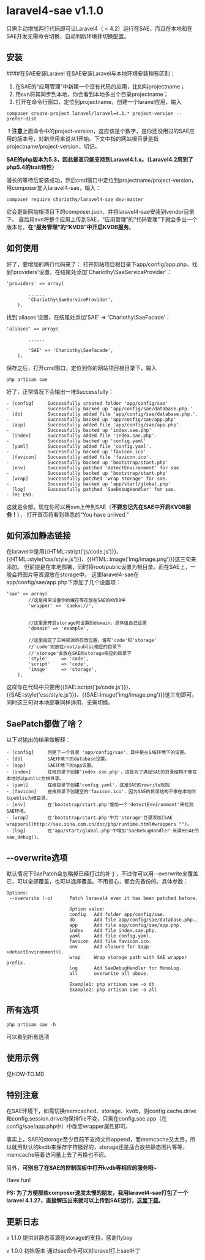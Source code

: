 laravel4-sae v1.1.0
============
只需手动增加两行代码即可让Laravel4（ < 4.2）运行在SAE，而且在本地和在SAE开发无需命令切换，自动判断环境并切换配置。

## 安装

####在SAE安装Laravel
在SAE安装Laravel与本地环境安装稍有区别：

1. 在SAE的“应用管理”中新建一个没有代码的应用，比如叫projectname；
2. 用svn将其同步到本地，你会看到本地多出个目录projectname；
3. 打开在命令行窗口，定位到projectname，创建一个laravel应用，输入

```
composer create-project laravel/laravel=4.1.* project-version --prefer-dist
```
**！注意**上面命令中的project-version，这应该是个数字，是你还没用过的SAE应用的版本号，对新应用来说从1开始。下文中指的网站根目录是指projectname/project-version，切记。

**SAE的php版本为5.3，因此最高只能支持到Laravel4.1.x。（Laravel4.2用到了php5.4的trait特性）**

漫长的等待后安装成功，然后cmd窗口中定位到projectname/project-version，用composer加入laravel4-sae，输入：

```
composer require chariothy/laravel4-sae dev-master
```

它会更新网站根项目下的composer.json，并将laravel4-sae安装到vendor目录下。
最后用svn将整个应用上传到SAE，“应用管理”的“代码管理”下就会多出一个版本号，**在“服务管理”的“KVDB”中开启KVDB服务**。

## 如何使用

好了，要增加的两行代码来了：
打开网站项目根目录下app/config/app.php，找到'providers'设置，在结尾处添加'Chariothy\SaeServiceProvider'：
```
'providers' => array(

        ......
        'Chariothy\SaeServiceProvider',
	),
```
找到'aliases'设置，在结尾处添加'SAE' => 'Chariothy\SaeFacade'：
```
'aliases' => array(

		......

        'SAE' => 'Chariothy\SaeFacade',
	),
```
保存之后，打开cmd窗口，定位到你的网站项目根目录下，输入
```
php artisan sae
```
好了，正常情况下会输出一堆Successfully：
```
- [config]     Successfully created folder 'app/config/sae'
-              Successfully backed up 'app/config/sae/database.php.'
  [db]         Successfully added file 'app/config/sae/database.php.'.
-              Successfully backed up 'app/config/sae/app.php'
  [app]        Successfully added file 'app/config/sae/app.php'.
-              Successfully backed up 'index.sae.php'
  [index]      Successfully added file 'index.sae.php'.
-              Successfully backed up 'config.yaml'
  [yaml]       Successfully added file 'config.yaml'.
-              Successfully backed up 'favicon.ico'
  [favicon]    Successfully added file 'favicon.ico'.
-              Successfully backed up 'bootstrap/start.php'
  [env]        Successfully patched 'detectEnvironment' for sae.
-              Successfully backed up 'bootstrap/start.php'
  [wrap]       Successfully patched 'wrap storage' for sae.
-              Successfully backed up 'app/start/global.php'
  [log]        Successfully patched 'SaeDebugHandler' for sae.
- THE END.
```
这就是全部。现在你可以用svn上传到SAE（**不要忘记先在SAE中开启KVDB服务！**），
打开首页将看到熟悉的“You have arrived.”

## 如何添加静态链接
在laravel中是用{{HTML::stript('js/code.js')}}、{{HTML::style('css/style.js')}}、{{HTML::image('img/image.png')}}这三句来添加。
但前提是在本地部署，同时将root/public设置为根目录。而在SAE上，一般会将图片等资源放在storage中。
这里laravel4-sae在app/config/sae/app.php下添加了几个设置项：
```
'sae' => array(
        //这是用来设置你的缓存等存放在SAE的KVDB中
        'wrapper' => 'saekv://',


        //这里是开启storage时设置的domain，具体值自己设置
        'domain' => 'example',
        
        //这里指定了三种资源的存放位置，值有'code'和'storage'
        //'code'则放在root/public相应的目录下
        //'storage'会放在SAE的storage相应的目录下
        'style'     => 'code',
        'script'    => 'code',
        'image'     => 'storage',
    ),
```
这样你在代码中只要用{{SAE::script('js/code.js')}}、{{SAE::style('css/style.js')}}、{{SAE::image('img/image.png')}}这三句即可。
同时这三句对本地部署同样适用，无需切换。

## SaePatch都做了啥？
以下对输出的结果做解释：
```
- [config]     创建了一个目录 'app/config/sae'，其中是在SAE环境下的设置。
- [db]         SAE环境下的database设置。
- [app]        SAE环境下的app设置。
- [index]      在根目录下创建'index.sae.php'，这是为了满足SAE的目录结构不像在本地时以public为根目录。
- [yaml]       在根目录下创建'config.yaml'，这是SAE的rewrite规则.
- [favicon]    在根目录下创建空的'favicon.ico'，因为SAE的目录结构不像在本地时以public为根目录。
- [env]        在'bootstrap/start.php'增加一个'detectEnvironment'来检测SAE环境。
- [wrap]       在'bootstrap/start.php'中为'storage'目录添加[SAE wrappers](http://sae.sina.com.cn/doc/php/runtime.html#wrappers "")。
- [log]        在'app/start/global.php'中增加'SaeDebugHandler'来调用SAE的sae_debug()。
```

## --overwrite选项
默认情况下SaePatch会忽略掉已经打过的补丁，不过你可以用--overwrite来覆盖它，可以全部覆盖，也可以选择覆盖。不用担心，都会先备份的。具体参数：
```
Options:
 --overwrite (-o)      Patch laravel4 even it has been patched before.

                       Option value:
                       config   Add folder app/config/sae.
                       db       Add file app/config/sae/database.php..
                       app      Add file app/config/sae/app.php.
                       index    Add file index.sae.php.
                       yaml     Add file config.yaml.
                       favicon  Add file favicon.ico.
                       env      Add closure for $app->detectEnvironment().
                       wrap     Wrap storage path with SAE wrapper prefix.
                       log      Add SaeDebugHandler for MonoLog.
                       all      overwrite all above.

                       Example1: php artisan sae -o db
                       Example2: php artisan sae -o all
```

## 所有选项
```
php artisan sae -h
```
可以看到所有选项

## 使用示例
见HOW-TO.MD

## 特别注意
在SAE环境下，如需切换memcached、storage、kvdb，则config.cache.drive和config.session.drive均保持file不变，只需在config.sae.app（在config/sae/app.php中）中改变wrapper属性即可。

事实上，SAE的storage至少目前不支持文件append，而memcache又太贵，所以就用默认的kvdb来保存字符挺好的，storage还是适合放些静态图片等等，memcache等着访问量上去了再换也不迟。

另外，**可别忘了在SAE的控制面板中打开kvdb等相应的服务哦~**

Have fun!

**PS: 为了方便那些composer速度太慢的朋友，我用laravel4-sae打包了一个laravel 4.1.27，直接解压出来就可以上传到SAE运行，[这里下载](http://download.csdn.net/detail/thy38/8170417)。**

## 更新日志
v 1.1.0 
提供对静态资源在storage的支持，感谢flyboy

v 1.0.0 初始版本
通过sae命令可以对laravel打上sae补丁
